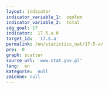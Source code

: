 ```yaml
---
layout: indicator
indicator_variable_1:  ogółem
indicator_variable_2:  total
sdg_goal: 17
indicator:  17.5.a.0
target_id:  '17.5.a'
permalink: /en/statistics_nat/17-5-a/
pre:  0
graph: scatter
source_url: 'www.stat.gov.pl'
lang:  en
kategorie:  null
zmienne: null
---
```

